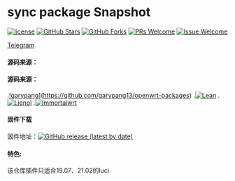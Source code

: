 # sync package Snapshot
[1]: https://img.shields.io/badge/license-GPLV2-brightgreen.svg
[2]: /LICENSE
[3]: https://img.shields.io/badge/PRs-welcome-brightgreen.svg
[4]: https://github.com/kenzok78/jell/pulls
[5]: https://img.shields.io/badge/Issues-welcome-brightgreen.svg
[6]: https://github.com/kenzok78/jell/issues/new
[7]: https://img.shields.io/github/v/release/hyird/Action-Openwrt
[8]: https://github.com/kenzok78/jell/releases
[10]: https://img.shields.io/badge/Contact-telegram-blue
[11]: https://t.me/joinchat/JjxmyRZZXJWb74I-sCrryA
[12]: https://github.com/kenzok78/jell/workflows/AutoBuild/badge.svg
[13]: https://github.com/kenzok78/jell/actions

[![license][1]][2]
[![GitHub Stars](https://img.shields.io/github/stars/kenzok78/OpenWrt.svg?style=flat-square&label=Stars)](https://github.com/kenzok78/OpenWrt/stargazers)
[![GitHub Forks](https://img.shields.io/github/forks/kenzok78/OpenWrt.svg?style=flat-square&label=Forks)](https://github.com/kenzok78/OpenWrt/fork)
[![PRs Welcome][3]][4]
[![Issue Welcome][5]][6]

<a href="https://t.me/joinchat/JjxmyRZZXJWb74I-sCrryA" target="_blank">Telegram</a>

#### 源码来源：
#### 源码来源：
.[!garypang](https://img.shields.io/badge/autoBuild-garypang13-red.svg?style=flat&logo=appveyor)](https://github.com/garypang13/openwrt-packages)
.[![Lean](https://img.shields.io/badge/package-Lean-blueviolet.svg?style=flat&logo=appveyor)](https://github.com/coolsnowwolf/lede) 
.[![Lienol](https://img.shields.io/badge/passwall-openwrt-yellowviolet.svg?style=flat&logo=appveyor)](https://github.com/xiaorouji/openwrt-passwall) 
.[![immortalwrt](https://img.shields.io/badge/immortalwrt-openwrt-orange.svg?style=flat&logo=appveyor)](https://github.com/immortalwrt/immortalwrt) 

#### 固件下载
固件地址：[![GitHub release (latest by date)](https://img.shields.io/github/v/release/kenzok78/OpenWrt?style=for-the-badge&label=Download)](https://github.com/kenzok78/OpenWrt/actions)

#### 特色:
该仓库插件只适合19.07、21.02的luci
